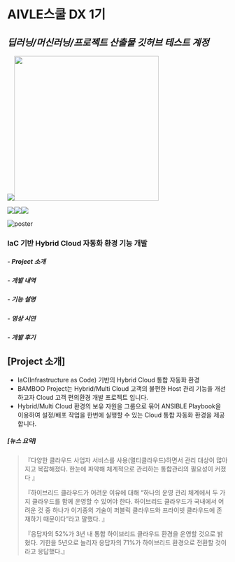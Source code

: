 # AIVLE스쿨 DX 1기
## _딥러닝/머신러닝/프로젝트 산출물 깃허브 테스트 계정_
<img src="http://mazandi.herokuapp.com/api?handle={oo7bang}&theme=warm"/><img src="https://cdn.onews.tv/news/photo/202204/122896_142534_5653.jpg" width="330">

<img src="https://img.shields.io/badge/Firebase-FFCA28?style=flat-square&logo=firebase&logoColor=white"/><a href="https://velog.io/@seondal"><img src="https://img.shields.io/badge/Velog-3DDC84?style=flat-square&logo=Blogger&logoColor=white"/></a><a href="https://github.com/seondal"><img src="https://hits.seeyoufarm.com/api/count/incr/badge.svg?url=https%3A%2F%2Fgithub.com%2Fseondal&count_bg=%23000000&title_bg=%23000000&icon=github.svg&icon_color=%23E7E7E7&title=GitHub&edge_flat=false)"/></a>



![poster](./슬라이드1.JPG)

### IaC 기반 Hybrid Cloud 자동화 환경 기능 개발
##### - Project 소개
##### - 개발 내역
##### - 기능 설명
##### - 영상 시연
##### - 개발 후기

## [Project 소개]
- IaC(Infrastructure as Code) 기반의 Hybrid Cloud 통합 자동화 환경
- BAMBOO Project는 Hybrid/Multi Cloud 고객의 불편한 Host 관리 기능을 개선 하고자 Cloud 고객 편의환경 개발 프로젝트 입니다.
- Hybrid/Multi Cloud 환경의 보유 자원을 그룹으로 묶어 ANSIBLE Playbook을 이용하여 설정/배포 작업을 한번에 실행할 수 있는 
Cloud 통합 자동화 환경을 제공 합니다.

##### [뉴스 요약]
> 『다양한 클라우드 사업자 서비스를 사용(멀티클라우드)하면서
>   관리 대상이 많아지고 복잡해졌다. 한눈에 파악해 체계적으로
>   관리하는 통합관리의 필요성이 커졌다 』
> 
> 『하이브리드 클라우드가 어려운 이유에 대해 
>  “하나의 운영 관리 체계에서 두 가지 클라우드를
>  함께 운영할 수 있어야 한다. 
>  하이브리드 클라우드가 국내에서 어려운 것 중 하나가
>  이기종의 기술이 퍼블릭 클라우드와 프라이빗 클라우드에
>  존재하기 때문이다”라고 말했다. 』
> 
> 『응답자의 52%가 3년 내 통합 하이브리드 클라우드 환경을
>   운영할 것으로 밝혔다.
>   기한을 5년으로 늘리자 응답자의 71%가
>   하이브리드 환경으로 전환할 것이라고 응답했다.』
